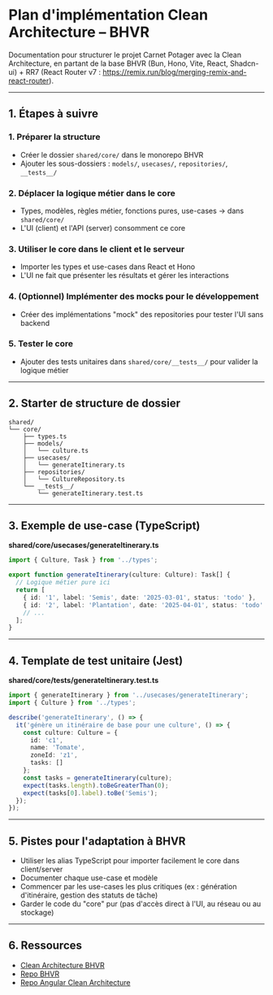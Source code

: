 # Plan d'implémentation Clean Architecture – BHVR

Documentation pour structurer le projet Carnet Potager avec la Clean Architecture, en partant de la base BHVR (Bun, Hono, Vite, React, Shadcn-ui) + RR7 (React Router v7 : https://remix.run/blog/merging-remix-and-react-router).

---

## 1. Étapes à suivre

### 1. Préparer la structure
- Créer le dossier `shared/core/` dans le monorepo BHVR
- Ajouter les sous-dossiers : `models/`, `usecases/`, `repositories/`, `__tests__/`

### 2. Déplacer la logique métier dans le core
- Types, modèles, règles métier, fonctions pures, use-cases → dans `shared/core/`
- L'UI (client) et l'API (server) consomment ce core

### 3. Utiliser le core dans le client et le serveur
- Importer les types et use-cases dans React et Hono
- L'UI ne fait que présenter les résultats et gérer les interactions

### 4. (Optionnel) Implémenter des mocks pour le développement
- Créer des implémentations "mock" des repositories pour tester l'UI sans backend

### 5. Tester le core
- Ajouter des tests unitaires dans `shared/core/__tests__/` pour valider la logique métier

---

## 2. Starter de structure de dossier

```
shared/
└── core/
    ├── types.ts
    ├── models/
    │   └── culture.ts
    ├── usecases/
    │   └── generateItinerary.ts
    ├── repositories/
    │   └── CultureRepository.ts
    └── __tests__/
        └── generateItinerary.test.ts
```

---

## 3. Exemple de use-case (TypeScript)

**shared/core/usecases/generateItinerary.ts**
```ts
import { Culture, Task } from '../types';

export function generateItinerary(culture: Culture): Task[] {
  // Logique métier pure ici
  return [
    { id: '1', label: 'Semis', date: '2025-03-01', status: 'todo' },
    { id: '2', label: 'Plantation', date: '2025-04-01', status: 'todo' },
    // ...
  ];
}
```

---

## 4. Template de test unitaire (Jest)

**shared/core/__tests__/generateItinerary.test.ts**
```ts
import { generateItinerary } from '../usecases/generateItinerary';
import { Culture } from '../types';

describe('generateItinerary', () => {
  it('génère un itinéraire de base pour une culture', () => {
    const culture: Culture = {
      id: 'c1',
      name: 'Tomate',
      zoneId: 'z1',
      tasks: []
    };
    const tasks = generateItinerary(culture);
    expect(tasks.length).toBeGreaterThan(0);
    expect(tasks[0].label).toBe('Semis');
  });
});
```

---

## 5. Pistes pour l'adaptation à BHVR
- Utiliser les alias TypeScript pour importer facilement le core dans client/server
- Documenter chaque use-case et modèle
- Commencer par les use-cases les plus critiques (ex : génération d'itinéraire, gestion des statuts de tâche)
- Garder le code du "core" pur (pas d'accès direct à l'UI, au réseau ou au stockage)

---

## 6. Ressources
- [Clean Architecture BHVR](./clean-architecture.md)
- [Repo BHVR](https://github.com/stevedylandev/bhvr)
- [Repo Angular Clean Architecture](https://github.com/eturlier/angular-clean-architecture) 